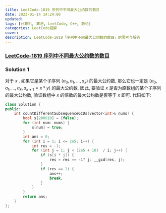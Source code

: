 ```yaml
---
title: LeetCode-1819 序列中不同最大公约数的数目 
date: 2023-01-14 14:24:00
updated:
tags: [计算机, 算法, LeetCode, C++, 数论]
categories: LeetCode题解
cover: 
description: LeetCode-1819「序列中不同最大公约数的数目」的思考与解答
---
```

### [LeetCode-1819 序列中不同最大公约数的数目](https://leetcode.cn/problems/number-of-different-subsequences-gcds/)

### Solution 1
对于 $x$ , 如果它是某个子序列 $(a_0, a_1, ..., a_k)$ 的最大公约数, 那么它也一定是 $(a_0, a_1, ..., a_k, a_{k + 1} = x * y)$ 的最大公约数. 因此, 要验证 $x$ 是否为原数组的某个子序列的最大公约数, 验证数组中 $x$ 的倍数的最大公约数是否等于 $x$ 即可.
代码如下:
```C++
class Solution {
public:
    int countDifferentSubsequenceGCDs(vector<int>& nums) {
        bool s[200010] = {false};
        for (int num: nums) {
            s[num] = true;
        }
        int ans = 0;
        for (int i = 1; i <= 2e5; i++) {
            int res = -1;
            for (int j = 1; j < (2e5 + 10)  / i; j++) {
                if (s[i * j]) {
                    res = res == -1? j: __gcd(res, j);
                }
                if (res == 1) {
                    ans++;
                    break;
                }
            }
        }
        return ans;
    }
};
```
